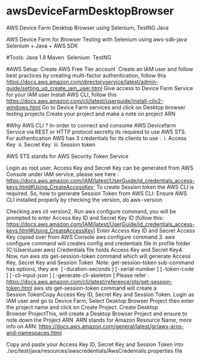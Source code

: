 # awsDeviceFarmDesktopBrowser
AWS Device Farm Desktop Browser using Selenium, TestNG Java

AWS Device Farm for Browser Testing with Selenium using aws-sdk-java
Selenium + Java + AWS SDK

#Tools:
Java 1.8
Maven 
Selenium 
TestNG

#AWS Setup:
Create AWS Free Tier account 
Create an IAM user and follow best practices by creating multi-factor authentication, follow this https://docs.aws.amazon.com/directoryservice/latest/admin-guide/setting_up_create_iam_user.html
Give access to Device Farm Service for your IAM user
Install AWS CLI, follow this https://docs.aws.amazon.com/cli/latest/userguide/install-cliv2-windows.html
Go to Device Farm services and click on Desktop browser testing projects
Create your project and make a note on project ARN 

#Why AWS CLI ?
In-order to connect and consume AWS Devicefarm Service via REST or HTTP protocol secretly its required to use AWS STS. 
For authentication AWS has 3 credentials for its clients to use : 
i. Access Key 
ii. Secret Key 
iii. Session token

AWS STS stands for AWS Security Token Service

Login as root user, Access Key and Secret Key can be generated from AWS Console under IAM service, please see here : https://docs.aws.amazon.com/IAM/latest/UserGuide/id_credentials_access-keys.html#Using_CreateAccessKey 
To create Session token the AWS CLI is required. So, how to generate Session Token from AWS CLI:
Ensure AWS CLI installed properly by checking the version, do aws - version

Checking aws cli version2. Run aws configure command, you will be prompted to enter Access Key ID and Secret Key ID (follow this: https://docs.aws.amazon.com/IAM/latest/UserGuide/id_credentials_access-keys.html#Using_CreateAccessKey)
Enter Access Key ID and Secret Access Key copied over from AWS Console
aws configure command 3. aws configure command will creates config and credentials file in profile folder (C:\Users\user\.aws\)
Credentials file holds Access Key and Secret Key4. Now, run aws sts get-session-token command which will generate Access Key, Secret Key and Session Token 
Note: get-session-token sub-command has options, they are 
[ - duration-seconds <value>]
[ - serial-number <value>]
[ - token-code <value>]
[ - cli-input-json <value>]
[ - generate-cli-skeleton <value>]
Please refer : https://docs.aws.amazon.com/cli/latest/reference/sts/get-session-token.html
aws sts get-session-token command will create a Session TokenCopy Access Key ID, Secret Key and Session Token.
Login as IAM user and go to Device Farm, Select Desktop Browser Project then enter the project name and click on Create Project.
Create Desktop Browser ProjectThis, will create a Desktop Browser Project and ensure to note down the Project ARN 
ARN stands for Amazon Resource Name, more info on ARN: https://docs.aws.amazon.com/general/latest/gr/aws-arns-and-namespaces.html

Copy and paste your Access Key ID, Secret Key and Session Token into ./src/test/java/resources/awscredentials/AwsCredentails.properties file

